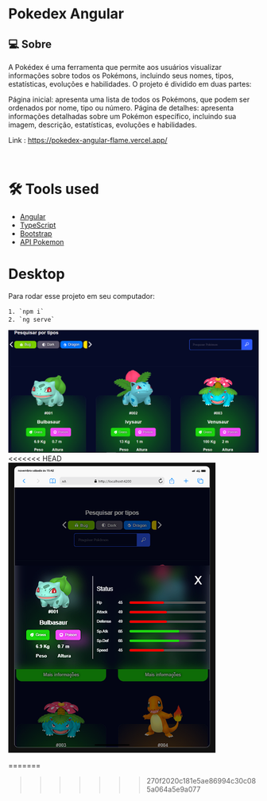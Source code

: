 # Pokedex Angular


## 💻 Sobre

A Pokédex é uma ferramenta que permite aos usuários visualizar informações sobre todos os Pokémons, incluindo seus nomes, tipos, estatísticas, evoluções e habilidades. O projeto é dividido em duas partes:

Página inicial: apresenta uma lista de todos os Pokémons, que podem ser ordenados por nome, tipo ou número.
Página de detalhes: apresenta informações detalhadas sobre um Pokémon específico, incluindo sua imagem, descrição, estatísticas, evoluções e habilidades.

Link : https://pokedex-angular-flame.vercel.app/

<br>

# 🛠️ Tools used 

- [Angular](https://angular.io)
- [TypeScript](https://www.typescriptlang.org/docs/)
- [Bootstrap](https://styled-components.com/)
- [API Pokemon](https://pokeapi.co)


# Desktop

Para rodar esse projeto em seu computador:

```
1. `npm i`
2. `ng serve`
```

![](.//src//assets//Git.png)
<<<<<<< HEAD
![](.//src//assets//Git2.png)

=======
>>>>>>> 270f2020c181e5ae86994c30c085a064a5e9a077


